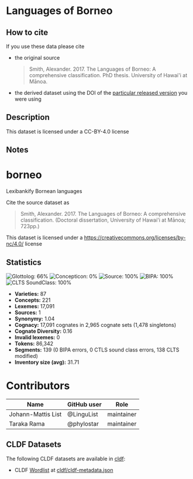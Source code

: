 # Languages of Borneo

## How to cite

If you use these data please cite
- the original source
  > Smith, Alexander. 2017. The Languages of Borneo: A comprehensive classification. PhD thesis. University of Hawai'i at Mānoa.
- the derived dataset using the DOI of the [particular released version](../../releases/) you were using

## Description


This dataset is licensed under a CC-BY-4.0 license

## Notes

# borneo
Lexibankify Bornean languages 

Cite the source dataset as

> Smith, Alexander. 2017. The Languages of Borneo: A comprehensive classification. (Doctoral dissertation, University of Hawai'i at Mānoa; 723pp.)

This dataset is licensed under a https://creativecommons.org/licenses/by-nc/4.0/ license



## Statistics


![Glottolog: 66%](https://img.shields.io/badge/Glottolog-66%25-orange.svg "Glottolog: 66%")
![Concepticon: 0%](https://img.shields.io/badge/Concepticon-0%25-red.svg "Concepticon: 0%")
![Source: 100%](https://img.shields.io/badge/Source-100%25-brightgreen.svg "Source: 100%")
![BIPA: 100%](https://img.shields.io/badge/BIPA-100%25-brightgreen.svg "BIPA: 100%")
![CLTS SoundClass: 100%](https://img.shields.io/badge/CLTS%20SoundClass-100%25-brightgreen.svg "CLTS SoundClass: 100%")

- **Varieties:** 87
- **Concepts:** 221
- **Lexemes:** 17,091
- **Sources:** 1
- **Synonymy:** 1.04
- **Cognacy:** 17,091 cognates in 2,965 cognate sets (1,478 singletons)
- **Cognate Diversity:** 0.16
- **Invalid lexemes:** 0
- **Tokens:** 86,342
- **Segments:** 139 (0 BIPA errors, 0 CTLS sound class errors, 138 CLTS modified)
- **Inventory size (avg):** 31.71

# Contributors

Name               | GitHub user | Role 
---                | ---         | ---
Johann-Mattis List | @LinguList  | maintainer
Taraka Rama | @phylostar | maintainer




## CLDF Datasets

The following CLDF datasets are available in [cldf](cldf):

- CLDF [Wordlist](https://github.com/cldf/cldf/tree/master/modules/Wordlist) at [cldf/cldf-metadata.json](cldf/cldf-metadata.json)